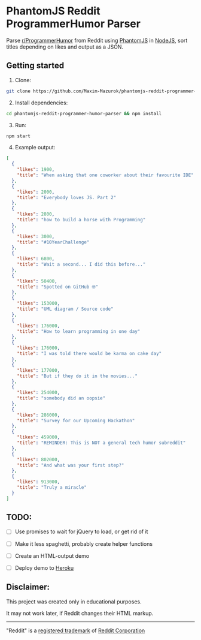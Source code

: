# PhantomJS Reddit ProgrammerHumor Parser
Parse [r/ProgrammerHumor](https://www.reddit.com/r/ProgrammerHumor/) from Reddit 
using [PhantomJS](https://www.npmjs.com/package/phantom) 
in [NodeJS](https://nodejs.org/),
sort titles depending on likes and output as a JSON.

## Getting started
1. Clone: 
```bash
git clone https://github.com/Maxim-Mazurok/phantomjs-reddit-programmer-humor-parser
```
2. Install dependencies: 
```bash
cd phantomjs-reddit-programmer-humor-parser && npm install
```
3. Run: 
```bash
npm start
```
4. Example output:
```JSON
[
  {
    "likes": 1900,
    "title": "When asking that one coworker about their favourite IDE"
  },
  {
    "likes": 2000,
    "title": "Everybody loves JS. Part 2"
  },
  {
    "likes": 2800,
    "title": "how to build a horse with Programming"
  },
  {
    "likes": 3000,
    "title": "#10YearChallenge"
  },
  {
    "likes": 6800,
    "title": "Wait a second... I did this before..."
  },
  {
    "likes": 50400,
    "title": "Spotted on GitHub 🤓"
  },
  {
    "likes": 153000,
    "title": "UML diagram / Source code"
  },
  {
    "likes": 176000,
    "title": "How to learn programming in one day"
  },
  {
    "likes": 176000,
    "title": "I was told there would be karma on cake day"
  },
  {
    "likes": 177000,
    "title": "But if they do it in the movies..."
  },
  {
    "likes": 254000,
    "title": "somebody did an oopsie"
  },
  {
    "likes": 286000,
    "title": "Survey for our Upcoming Hackathon"
  },
  {
    "likes": 459000,
    "title": "REMINDER: This is NOT a general tech humor subreddit"
  },
  {
    "likes": 802000,
    "title": "And what was your first step?"
  },
  {
    "likes": 913000,
    "title": "Truly a miracle"
  }
]
```

## TODO:
- [ ] Use promises to wait for jQuery to load, or get rid of it
- [ ] Make it less spaghetti, probably create helper functions
- [ ] Create an HTML-output demo
- [ ] Deploy demo to [Heroku](https://heroku.com)


## Disclaimer:
This project was created only in educational purposes.

It may not work later, if Reddit changes their HTML markup.

---
"Reddit" is a [registered trademark](https://trademarks.justia.com/864/21/reddit-86421757.html) 
of [Reddit Corporation](https://www.reddit.com/)
